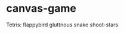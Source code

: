 # canvas-game

Tetris:
<a link="https://crazyrabbita.github.io/canvas-game/flappybird/index.html">flappybird</a>
gluttnous snake
shoot-stars

